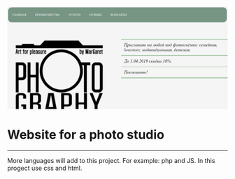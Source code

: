 ![](website_for_photo_studio.gif)
<h1>Website for a photo studio</h1><hr>
More languages will add to this project. For example: php and JS.
In this progect use css and html.
